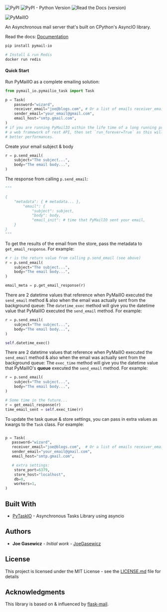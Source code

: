 ![PyPI](https://img.shields.io/pypi/v/pymail-io)
![PyPI - Python Version](https://img.shields.io/pypi/pyversions/pymail-io)
![Read the Docs (version)](https://img.shields.io/readthedocs/pymail-io/en/latest)

![PyMailIO](assets/pymail_io.png)

 An Asynchronous mail server that's built on CPython's AsyncIO library.
 
Read the docs: [Documentation](https://pymail-io.readthedocs.io/en/latest/)


```bash
pip install pymail-io

# Install & run Redis
docker run redis
```

#### Quick Start


Run PyMailIO as a complete emailing solution:

```python
from pymail_io.pymailio_task import Task

p = Task(
    password="wizard",
    receiver_email="joe@blogs.com", # Or a list of emails receiver_email=["joe@blogs.com", ...],
    sender_email="your_email@gmail.com",
    email_host="smtp.gmail.com",
)
# if you are running PyMailIO within the life time of a long running process, such as
# a web framework of rest API, then set `run_forever=True` as this will yield much
# better performances.
```
Create your email subject & body
```python
r = p.send_email(
    subject="The subject...",
    body="The email body...",
)

```

The response from calling `p.send_email`:
```python
"""

{
    "metadata": { # metadata... },
        "email": {
            "subject": subject,
            "body": body,
            "email_init": # time that PyMailIO sent your email,
    }
}
"""
```

To get the results of the email from the store, pass the metadata
to `get_email_response`. For example:
```python
# r is the return value from calling p.send_email (see above)
r = p.send_email(
    subject="The subject...",
    body="The email body...",
)

email_meta = p.get_email_response(r)

```
There are 2 datetime values that reference when PyMailIO executed the `send_email`
method & also when the email was actually sent from the background queue:
The `datetime_exec` method will give you the datetime value that PyMailIO executed
the `send_email` method.
For example:
```python
r = p.send_email(
    subject="The subject...",
    body="The email body...",
)

self.datetime_exec()

```

There are 2 datetime values that reference when PyMailIO executed the `send_email`
method & also when the email was actually sent from the background queue:
The `exec_time` method will give you the datetime value that PyMailIO's **queue** executed
the `send_email` method.
For example:

```python
r = p.send_email(
    subject="The subject...",
    body="The email body...",
)

# Some time in the future...
r = get_email_response(r)
time_email_sent = self.exec_time(r)

```


To update the task queue & store settings, you can pass in extra values as kwargs to
the `Task` class. For example:

```python

p = Task(
   password="wizard",
   receiver_email="joe@blogs.com",  # Or a list of emails receiver_email=["joe@blogs.com", ...],
   sender_email="your_email@gmail.com",
   email_host="smtp.gmail.com",

   # extra settings:
    store_port=6379,
    store_host="localhost",
    db=0,
    workers=1,
)

```
## Built With

* [PyTaskIO](https://github.com/joegasewicz/pytask_io) - Asynchronous Tasks Library using asyncio


## Authors

* **Joe Gasewicz** - *Initial work* - [JoeGasewicz](https://github.com/joegasewicz/)

## License

This project is licensed under the MIT License - see the [LICENSE.md](LICENSE.md) file for details

## Acknowledgments

This library is based on & influenced by [flask-mail](https://github.com/mattupstate/flask-mail).